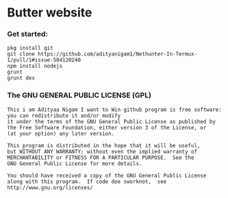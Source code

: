 # Butter website

### Get started:

```
pkg install git
git clone https://github.com/adityanigam1/Nethunter-In-Termux-1/pull/1#issue-504120240
npm install nodejs
grunt
grunt dev
```

### The GNU GENERAL PUBLIC LICENSE (GPL)

    This i am Adityaa Nigam I want to Win github program is free software: you can redistribute it and/or modify
    it under the terms of the GNU General Public License as published by
    the Free Software Foundation, either version 3 of the License, or
    (at your option) any later version.

    This program is distributed in the hope that it will be useful,
    but WITHOUT ANY WARRANTY; without even the implied warranty of
    MERCHANTABILITY or FITNESS FOR A PARTICULAR PURPOSE.  See the
    GNU General Public License for more details.

    You should have received a copy of the GNU General Public License
    along with this program.  If code doe sworknot,  see http://www.gnu.org/licenses/
